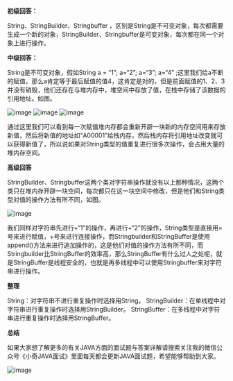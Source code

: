 **初级回答：**

String、StringBuilder、Stringbuffer ，区别是String是不可变对象，每次都需要生成一个新的对象，StringBuilder、Stringbuffer是可变对象，每次都在同一个对象上进行操作。

**中级回答：**

String是不可变对象，假如String a = “1”; a=“2”; a=“3”; a=“4” ;这里我们给a不断的赋值，那么a肯定等于最后赋值的值4，这肯定是对的，但是前面赋值的1、2、3并没有销毁，他们还存在与堆内存中，堆空间中存放了值，在栈中存储了该数据的引用地址。如图。

![image](https://user-images.githubusercontent.com/35355940/113245108-da737600-92e8-11eb-86a6-2e2258e5c97d.png)
![image](https://user-images.githubusercontent.com/35355940/113245117-dd6e6680-92e8-11eb-8253-655ba8f94a86.png)
![image](https://user-images.githubusercontent.com/35355940/113245123-e0695700-92e8-11eb-96a6-e9e9bf85af67.png)


通过这里我们可以看到每一次赋值堆内存都会重新开辟一块新的内存空间用来存放新值，然后将新值的地址如“A00001”给栈内存，然后栈内存将引用地址改变就可以获得新值了，所以说如果对String类型的值重复进行很多次操作，会占用大量的堆内存空间。

**高级回答**

StringBuilder、Stringbuffer这两个类对字符串操作就没有以上那种情况，这两个类只在堆内存开辟一块空间，每次都只在这一块空间中修改，但是他们和String类型对值的操作方法有所不同，如图。

![image](https://user-images.githubusercontent.com/35355940/113245137-e52e0b00-92e8-11eb-9f36-484f6ffafb27.png)


我们同样对字符串先进行+“1”的操作，再进行+“2”的操作，String类型是直接用=号来进行赋值，+号来进行连接操作，而Stringbuilder和StringBuffer是使用append()方法来进行追加操作的，这是他们对值的操作方法有所不同，而Stringbuilder比StringBuffer的效率高，那么StringBuffer有什么过人之处呢，就是StringBuffer是线程安全的，也就是再多线程中可以使用Stringbuffer来对字符串进行操作。

**整理**

String：对字符串不进行重复操作时选择用String。
StringBuilder：在单线程中对字符串进行重复操作时选择用StringBuilder。
StringBuffer：在多线程中对字符串进行重复操作时选择用StringBuffer。

**总结**

如果大家想了解更多的有关JAVA方面的面试题与答案详解请搜索关注我的微信公众号《小奇JAVA面试》里面每天都会更新JAVA面试题，希望能够帮助到大家。

![image](https://user-images.githubusercontent.com/35355940/113245182-f545ea80-92e8-11eb-806a-faef260527b4.png)
